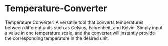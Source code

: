 # Temperature-Converter
 Temperature Converter: A versatile tool that converts temperatures between different units such as Celsius, Fahrenheit, and Kelvin. Simply input a value in one temperature scale, and the converter will instantly provide the corresponding temperature in the desired unit. 
